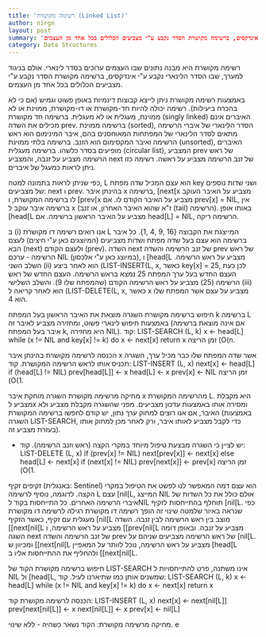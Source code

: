 ```yaml
---
title: 'רשימה מקושרת (Linked List)'
author: nirgn
layout: post
summary: "רשימה מקושרת היא מבנה נתונים שבו העצמים ערוכים בסדר לינארי. אולם בניגוד למערך, שבו הסדר הלינארי נקבע ע"י אינדקסים, ברשימה מקושרת הסדר נקבע ע"י מצביעים הכלולים בכל אחד מן העצמים."
category: Data Structures
---
```


רשימה מקושרת היא מבנה נתונים שבו העצמים ערוכים בסדר לינארי. אולם בניגוד למערך, שבו הסדר הלינארי נקבע ע"י אינדקסים, ברשימה מקושרת הסדר נקבע ע"י מצביעים הכלולים בכל אחד מן העצמים.

<!--more-->

באמצעות רשימה מקושרת ניתן לייצא קבוצות דינמיות באופן פשוט וגמיש (אם כי לא בהכרח ביעילות). רשימה יכולה להיות חד-מקושרת או דו-מקושרת, ממוינת או לא ממוינת, מעגלית או לא מעגלית.
ברשימה חד מקושרת (singly linked) האיברים אינם מכילים את השדה prev.
ברשימה ממוינת (sorted), הסדר הלינארי של איברי הרשימה מתאים לסדר הלינארי של המפתחות המאוחסנים בהם, איבר המינימום הוא ראש הרשימה ואיבר המקסימום הוא הזנב.
ברשימה בלתי ממוינת (unsorted), האיברים מופיעים בסדר כלשהו.
ברשימה מעגלית (circular list), המצביע prev של ראש הרשימה מצביע על זנבה, והמצביע next של זנב הרשימה מצביע על ראשה. רשימה כזו ניתן לראות כמעגל של איברים.

כפי שניתן לראות בתמונה למטה, L הוא עצם המכיל שדה מפתח key ושני שדות נוספים של מצביעים: next ו prev. בהינתן איבר x ברשימה, [next[x מצביע על האיבר העוקב לו ברשימה המקושרת, ו [prev[x מצביע על האיבר הקודם לו. אם prev[x] = NIL, אין ברשימה איבר עוקב ל x (ז"א שהוא האיבר האחרון, או זנב (tail) הרשימה). באותו אופן [head[L מצביע על האיבר הראשון ברשימה. אם head[L] = NIL, הרשימה ריקה.


ב (i) אנו רואים רשימה דו מקושרת L המייצגת את הקבוצה {16 ,9 ,4 ,1}. כל איבר ברשימה הוא עצם בעל שדה מפתח ושדות מצביעים (המיוצגים כאן ע"י חיצים) לעצם הבא (next) ולעצם הקודם (prev). השדה next של זנב הרשימה והשדה prev של ראש הרשימה - ערכם NIL (במיוצג כאן ע"י אלכסון), ו [head[L מצביע על ראש הרשימה. השלב השני (ii) הוא לאחר ביצע (LIST-INSERT(L, x, כאשר key[x] = 25, לכן כעת העצם החדש בעל ערך המפתח 25 נמצא בראש הרשימה. העצם החדש של ראש הרשימה (25) מצביע על ראש הרשימה הקודם (שהמפתח שלו 9). והשלב השלישי (iii) הוא לאחר קריאה ל (LIST-DELETE(L, x, כאשר x מצביע על עצם אשר המפתח שלו הוא 4.

חיפוש ברשימה מקושרת
השגרה מוצאת את האיבר הראשון בעל המפתח k ברשימה L באמצעות חיפוש לינארי פשוט, ומחזירה מצביע לאיבר זה (אם אינה מוצאת ברשימה איבר בעל המפתח k, היא מחזירה NIL).
קוד:
LIST-SEARCH (L, k)
x <- head[L]
while (x != NIL and key[x] != k) do
     x <- next[x]
return x
זמן הריצה (O(n.

הכנסה לרשימה מקושרת
בהינתן איבר x אשר שדה המפתח שלו כבר מכיל ערך, השגרה תכניס אותו לראש הרשימה המקושרת.
קוד:
LIST-INSERT (L, x)
next[x] <- head[L]
if (head[L] != NIL)
     prev[head[L]] <- x
head[L] <- x
prev[x] <- NIL
זמן הריצה (O(1.

מחיקה מרשימה מקושרת
השגרה מוחקת איבר x מהרשימה המקושרת L. היא מקבלת מצביע לx ומסירה אותו באמצעות עדכון מצביעים. מפני שהשגרה מקבלת מצביע ולא האיבר, אם אנו רוצים למחוק ערך נתון, יש קודם לחפשו ברשימה המקושרת (באמצעות השגרה LIST-SEARCH, כדי לקבל מצביע לאותו איבר, ורק לאחר מכן למחוק אותו בעזרת מצביע זה).
* יש לציין כי השגרה מבצעת טיפול מיוחד במקרי הקצה (ראש וזנב הרשימה).
קוד:
LIST-DELETE (L, x)
if (prev[x] != NIL)
     next[prev[x]] <- next[x]
else head[L] <- next[x]
if (next[x] != NIL)
     prev[next[x]] <- prev[x]
זמן הריצה (O(1.

זקיפים
זקיף (באנגלית: Sentinel) הוא עצם דמה המאפשר לנו לפשט את הטיפול במקרי הקצה. לדוגמה, נוסיף לרשימה L עצם [nil[L, המייצג NIL אולם כולל את כל השדות של איברי הרשימה האחרים. כל התייחסות בקוד לNIL תוחלף בהתייחסות לזקיף [nil[L. כפי שנראה באיור שלמטה שינוי זה הופך רשימה דו מקושרת רגילה לרשימה דו מקושרת מעגלית עם זקיף, כאשר הזקיף [nil[L מוצב בין ראש הרשימה לבין זנבה.
השדה [[next[nil[L מצביע על ראש הרשימה, ו [[prev[nil[L מצביע על זנבה. ובאופן דומה השגה next של זנב הרשימה והשדה prev של ראש הרשימה מצביעים שניהם על [nil[L. ומכיוון ש [[next[nil[L מצביע על ראש הרשימה, נוכל לוותר על המאפיין [head[L ולהחליף את ההתייחסות אליו ב [[next[nil[L.


חיפוש ברשימה מקושרת
הקוד של LIST-SEARCH אינו משתנה, פרט להתייחסויות ל NIL ול [head[L, שמשנים אותן כמו שתיארנו לעיל.
קוד:
LIST-SEARCH (L, k)
x <- head[L]
while (x != NIL and key[x] != k) do
     x <- next[x]
return x

הכנסה לרשימה מקושרת
קוד:
LIST-INSERT (L, x)
next[x] <- next[nil[L]]
prev[next[nil[L]] <- x
next[nil[L]] <- x
prev[x] <- nil[L]

מחיקה מרשימה מקושרת: הקוד נשאר כשהיה - ללא שינוי.
e
